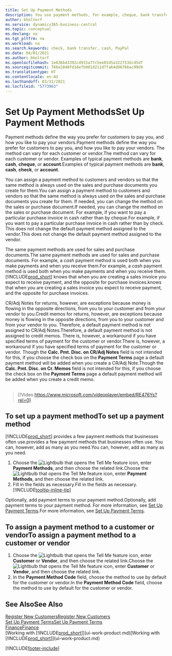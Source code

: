 ```yaml
---
title: Set Up Payment Methods
description: You use payment methods, for example, cheque, bank transfer, cash, or PayPal, to define how sales and purchase invoices will be paid.
author: bholtorf
ms.service: dynamics365-business-central
ms.topic: conceptual
ms.devlang: na
ms.tgt_pltfrm: na
ms.workload: na
ms.search.keywords: check, bank transfer, cash, PayPal
ms.date: 04/01/2021
ms.author: bholtorf
ms.openlocfilehash: 1e836b43392cd915a77c5ee85d5a322753dcd5df
ms.sourcegitcommit: 766e2840fd16efb901d211d7fa64d96766ac99d9
ms.translationtype: HT
ms.contentlocale: en-AU
ms.lasthandoff: 03/31/2021
ms.locfileid: "5773963"
---
```

# <a name="set-up-payment-methods"></a><span data-ttu-id="317bb-103">Set Up Payment Methods</span><span class="sxs-lookup"><span data-stu-id="317bb-103">Set Up Payment Methods</span></span>

<span data-ttu-id="317bb-104">Payment methods define the way you prefer for customers to pay you, and how you like to pay your vendors.</span><span class="sxs-lookup"><span data-stu-id="317bb-104">Payment methods define the way you prefer for customers to pay you, and how you like to pay your vendors.</span></span> <span data-ttu-id="317bb-105">The method can vary for each customer or vendor.</span><span class="sxs-lookup"><span data-stu-id="317bb-105">The method can vary for each customer or vendor.</span></span> <span data-ttu-id="317bb-106">Examples of typical payment methods are **bank**, **cash**, **cheque**, or **account**.</span><span class="sxs-lookup"><span data-stu-id="317bb-106">Examples of typical payment methods are **bank**, **cash**, **check**, or **account**.</span></span>

<span data-ttu-id="317bb-107">You can assign a payment method to customers and vendors so that the same method is always used on the sales and purchase documents you create for them.</span><span class="sxs-lookup"><span data-stu-id="317bb-107">You can assign a payment method to customers and vendors so that the same method is always used on the sales and purchase documents you create for them.</span></span> <span data-ttu-id="317bb-108">If needed, you can change the method on the sales or purchase document.</span><span class="sxs-lookup"><span data-stu-id="317bb-108">If needed, you can change the method on the sales or purchase document.</span></span> <span data-ttu-id="317bb-109">For example, if you want to pay a particular purchase invoice in cash rather than by cheque.</span><span class="sxs-lookup"><span data-stu-id="317bb-109">For example, if you want to pay a particular purchase invoice in cash rather than by check.</span></span> <span data-ttu-id="317bb-110">This does not change the default payment method assigned to the vendor.</span><span class="sxs-lookup"><span data-stu-id="317bb-110">This does not change the default payment method assigned to the vendor.</span></span>

<span data-ttu-id="317bb-111">The same payment methods are used for sales and purchase documents.</span><span class="sxs-lookup"><span data-stu-id="317bb-111">The same payment methods are used for sales and purchase documents.</span></span> <span data-ttu-id="317bb-112">For example, a _cash_ payment method is used both when you make payments and when you receive them.</span><span class="sxs-lookup"><span data-stu-id="317bb-112">For example, a _cash_ payment method is used both when you make payments and when you receive them.</span></span> [!INCLUDE[prod_short](includes/prod_short.md)] <span data-ttu-id="317bb-113">knows that when you are creating a sales invoice you expect to receive payment, and the opposite for purchase invoices.</span><span class="sxs-lookup"><span data-stu-id="317bb-113">knows that when you are creating a sales invoice you expect to receive payment, and the opposite for purchase invoices.</span></span>

<span data-ttu-id="317bb-114">CR/Adj Notes for returns, however, are exceptions because money is flowing in the opposite directions, from you to your customer and from your vendor to you.</span><span class="sxs-lookup"><span data-stu-id="317bb-114">Credit memos for returns, however, are exceptions because money is flowing in the opposite directions, from you to your customer and from your vendor to you.</span></span> <span data-ttu-id="317bb-115">Therefore, a default payment method is not assigned to CR/Adj Notes.</span><span class="sxs-lookup"><span data-stu-id="317bb-115">Therefore, a default payment method is not assigned to credit memos.</span></span> <span data-ttu-id="317bb-116">There is, however, a workaround if you have specified terms of payment for the customer or vendor.</span><span class="sxs-lookup"><span data-stu-id="317bb-116">There is, however, a workaround if you have specified terms of payment for the customer or vendor.</span></span> <span data-ttu-id="317bb-117">Though the **Calc. Pmt. Disc. on CR/Adj Notes** field is not intended for this, if you choose the check box on the **Payment Terms** page a default payment method will be added when you create a CR/Adj Note.</span><span class="sxs-lookup"><span data-stu-id="317bb-117">Though the **Calc. Pmt. Disc. on Cr. Memos** field is not intended for this, if you choose the check box on the **Payment Terms** page a default payment method will be added when you create a credit memo.</span></span> <br><br>  

> [!Video https://www.microsoft.com/videoplayer/embed/RE476Ys?rel=0]

## <a name="to-set-up-a-payment-method"></a><span data-ttu-id="317bb-118">To set up a payment method</span><span class="sxs-lookup"><span data-stu-id="317bb-118">To set up a payment method</span></span>

[!INCLUDE[prod_short](includes/prod_short.md)] <span data-ttu-id="317bb-119">provides a few payment methods that businesses often use.</span><span class="sxs-lookup"><span data-stu-id="317bb-119">provides a few payment methods that businesses often use.</span></span> <span data-ttu-id="317bb-120">You can, however, add as many as you need.</span><span class="sxs-lookup"><span data-stu-id="317bb-120">You can, however, add as many as you need.</span></span>

1. <span data-ttu-id="317bb-121">Choose the ![Lightbulb that opens the Tell Me feature](media/ui-search/search_small.png "Tell me what you want to do") icon, enter **Payment Methods**, and then choose the related link.</span><span class="sxs-lookup"><span data-stu-id="317bb-121">Choose the ![Lightbulb that opens the Tell Me feature](media/ui-search/search_small.png "Tell me what you want to do") icon, enter **Payment Methods**, and then choose the related link.</span></span>
2. <span data-ttu-id="317bb-122">Fill in the fields as necessary.</span><span class="sxs-lookup"><span data-stu-id="317bb-122">Fill in the fields as necessary.</span></span> [!INCLUDE[tooltip-inline-tip](includes/tooltip-inline-tip_md.md)]

<span data-ttu-id="317bb-123">Optionally, add payment terms to your payment method.</span><span class="sxs-lookup"><span data-stu-id="317bb-123">Optionally, add payment terms to your payment method.</span></span> <span data-ttu-id="317bb-124">For more information, see [Set Up Payment Terms](finance-payment-terms.md).</span><span class="sxs-lookup"><span data-stu-id="317bb-124">For more information, see [Set Up Payment Terms](finance-payment-terms.md).</span></span>  

## <a name="to-assign-a-payment-method-to-a-customer-or-vendor"></a><span data-ttu-id="317bb-125">To assign a payment method to a customer or vendor</span><span class="sxs-lookup"><span data-stu-id="317bb-125">To assign a payment method to a customer or vendor</span></span>

1. <span data-ttu-id="317bb-126">Choose the ![Lightbulb that opens the Tell Me feature](media/ui-search/search_small.png "Tell me what you want to do") icon, enter **Customer** or **Vendor**, and then choose the related link.</span><span class="sxs-lookup"><span data-stu-id="317bb-126">Choose the ![Lightbulb that opens the Tell Me feature](media/ui-search/search_small.png "Tell me what you want to do") icon, enter **Customer** or **Vendor**, and then choose the related link.</span></span>
2. <span data-ttu-id="317bb-127">In the **Payment Method Code** field, choose the method to use by default for the customer or vendor.</span><span class="sxs-lookup"><span data-stu-id="317bb-127">In the **Payment Method Code** field, choose the method to use by default for the customer or vendor.</span></span>

## <a name="see-also"></a><span data-ttu-id="317bb-128">See Also</span><span class="sxs-lookup"><span data-stu-id="317bb-128">See Also</span></span>

[<span data-ttu-id="317bb-129">Register New Customers</span><span class="sxs-lookup"><span data-stu-id="317bb-129">Register New Customers</span></span>](sales-how-register-new-customers.md)  
[<span data-ttu-id="317bb-130">Set Up Payment Terms</span><span class="sxs-lookup"><span data-stu-id="317bb-130">Set Up Payment Terms</span></span>](finance-payment-terms.md)  
[<span data-ttu-id="317bb-131">Finance</span><span class="sxs-lookup"><span data-stu-id="317bb-131">Finance</span></span>](finance.md)  
<span data-ttu-id="317bb-132">[Working with [!INCLUDE[prod_short](includes/prod_short.md)]](ui-work-product.md)</span><span class="sxs-lookup"><span data-stu-id="317bb-132">[Working with [!INCLUDE[prod_short](includes/prod_short.md)]](ui-work-product.md)</span></span>  


[!INCLUDE[footer-include](includes/footer-banner.md)]